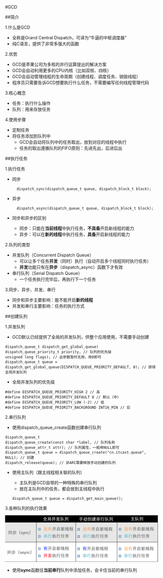 #GCD

##简介

1.什么是GCD   

- 全称是Grand Central Dispatch，可译为“牛逼的中枢调度器”
- 纯C语言，提供了非常多强大的函数

2.优势

- GCD是苹果公司为多核的并行运算提出的解决方案
- GCD会自动利用更多的CPU内核（比如双核、四核）
- GCD会自动管理线程的生命周期（创建线程、调度任务、销毁线程）
- 程序员只需要告诉GCD想要执行什么任务，不需要编写任何线程管理代码

3.核心概念

- 任务：执行什么操作
- 队列：用来存放任务

4.使用步骤

- 定制任务
- 将任务添加到队列中
	- GCD会自动将队列中的任务取出，放到对应的线程中执行
   - 任务的取出遵循队列的FIFO原则：先进先出，后进后出


##执行任务

1.执行任务

- 同步

		dispatch_sync(dispatch_queue_t queue, dispatch_block_t block);

- 异步

		dispatch_async(dispatch_queue_t queue, dispatch_block_t block);
- 同步和异步的区别
	- 同步：只能在**当前线程**中执行任务，**不具备**开启新线程的能力
	- 异步：可以在**新的线程**中执行任务，**具备**开启新线程的能力

2.队列的类型

- 并发队列（Concurrent Dispatch Queue）
	- 可以让多个任务**并发**（同时）执行（自动开启多个线程同时执行任务）
	- **并发**功能只有在**异步**（dispatch_async）函数下才有效
- 串行队列（Serial Dispatch Queue）
	- 一个任务执行完毕后，再执行下一个任务

3.同步、异步、并发、串行

- 同步和异步主要影响：能不能开启**新的线程**
- 并发和串行主要影响：任务的执行方式
	
	
##创建队列

1.并发队列

- GCD默认已经提供了全局的并发队列，供整个应用使用，不需要手动创建

```objc
dispatch_queue_t dispatch_get_global_queue(
dispatch_queue_priority_t priority, // 队列的优先级
unsigned long flags); // 此参数暂时无用，用0即可
dispatch_queue_t queue = dispatch_get_global_queue(DISPATCH_QUEUE_PRIORITY_DEFAULT, 0); // 获得全局并发队列
```
- 全局并发队列的优先级

```objc
#define DISPATCH_QUEUE_PRIORITY_HIGH 2 // 高
#define DISPATCH_QUEUE_PRIORITY_DEFAULT 0 // 默认（中）
#define DISPATCH_QUEUE_PRIORITY_LOW (-2) // 低
#define DISPATCH_QUEUE_PRIORITY_BACKGROUND INT16_MIN // 后
```
2.串行队列

- 使用dispatch_queue_create函数创建串行队列

```objc
dispatch_queue_t
dispatch_queue_create(const char *label, // 队列名称 
dispatch_queue_attr_t attr); // 队列属性，一般用NULL即可
dispatch_queue_t queue = dispatch_queue_create("cn.itcast.queue", NULL); // 创建
dispatch_release(queue); // 非ARC需要释放手动创建的队列
```
- 使用主队列（跟主线程相关联的队列）
	- 主队列是GCD自带的一种特殊的串行队列
	- 放在主队列中的任务，都会放到主线程中执行
	
	```objc
	dispatch_queue_t queue = dispatch_get_main_queue();
	```

3.各种队列的执行效果

![](./各队列执行效果.png)

- 使用**sync**函数往**当前串行**队列中添加任务，会卡住当前的串行队列
